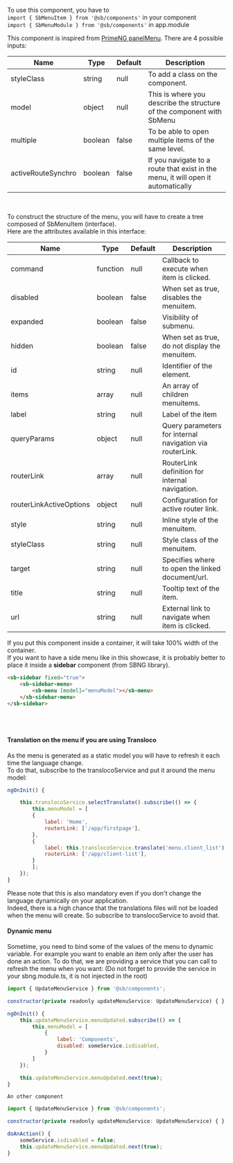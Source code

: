 To use this component, you have to  
`import { SbMenuItem } from '@sb/components'` in your component  
`import { SbMenuModule } from '@sb/components'` in app.module

This component is inspired from [PrimeNG panelMenu](https://www.primefaces.org/primeng/#/panelmenu). 
There are 4 possible inputs:  

| Name                        | Type     | Default | Description                                                                      |
| --------------------------- | -------- | ------- | -------------------------------------------------------------------------------- |
| styleClass                  | string   | null    | To add a class on the component.                                                 |
| model                       | object   | null    | This is where you describe the structure of the component with SbMenu            |
| multiple                    | boolean  | false   | To be able to open multiple items of the same level.                             |
| activeRouteSynchro          | boolean  | false   | If you navigate to a route that exist in the menu, it will open it automatically |

<br> 

To construct the structure of the menu, you will have to create a tree composed of SbMenuItem (interface).  
Here are the attributes available in this interface:

| Name                    | Type     | Default | Description                                              |
| ----------------------- | -------- | ------- | -------------------------------------------------------- |
| command                 | function | null    | Callback to execute when item is clicked.                |
| disabled                | boolean  | false   | When set as true, disables the menuitem.                 |
| expanded                | boolean  | false   | Visibility of submenu.                                   |
| hidden                  | boolean  | false   | When set as true, do not display the menuitem.           |
| id                      | string   | null    | Identifier of the element.                               |
| items                   | array    | null    | An array of children menuitems.                          |
| label                   | string   | null    | Label of the item                                        |
| queryParams             | object   | null    | Query parameters for internal navigation via routerLink. |
| routerLink              | array    | null    | RouterLink definition for internal navigation.           |
| routerLinkActiveOptions | object   | null    | Configuration for active router link.                    |
| style                   | string   | null    | Inline style of the menuitem.                            |
| styleClass              | string   | null    | Style class of the menuitem.                             |
| target                  | string   | null    | Specifies where to open the linked document/url.         |
| title                   | string   | null    | Tooltip text of the item.                                |
| url                     | string   | null    | External link to navigate when item is clicked.          |



If you put this component inside a container, it will take 100% width of the container.  
If you want to have a side menu like in this showcase, it is probably better to place it inside a **sidebar** component (from SBNG library).

```html
<sb-sidebar fixed="true">
    <sb-sidebar-menu>
        <sb-menu [model]="menuModel"></sb-menu>
    </sb-sidebar-menu>
</sb-sidebar>

```

<br>
<br>

#### Translation on the menu if you are using Transloco

As the menu is generated as a static model you will have to refresh it each time the language change.  
To do that, subscribe to the translocoService and put it around the menu model:

```javascript
ngOnInit() {

    this.translocoService.selectTranslate().subscribe(() => {
        this.menuModel = [
        {
            label: 'Home',
            routerLink: ['/app/firstpage'],
        },
        {
            label: this.translocoService.translate('menu.client_list'),
            routerLink: ['/app/client-list'],
        }
        ];
    });
}
```

Please note that this is also mandatory even if you don't change the language dynamically on your application.  
Indeed, there is a high chance that the translations files will not be loaded when the menu will create. So subscribe to translocoService to avoid that.

#### Dynamic menu

Sometime, you need to bind some of the values of the menu to dynamic variable. For example you want to enable an item only after the user has done an action. 
To do that, we are providing a service that you can call to refresh the menu when you want:
(Do not forget to provide the service in your sbng.module.ts, it is not injected in the root)

```javascript
import { UpdateMenuService } from '@sb/components';

constructor(private readonly updateMenuService: UpdateMenuService) { }

ngOnInit() {
    this.updateMenuService.menuUpdated.subscribe(() => {
        this.menuModel = [
            {
                label: 'Components',
                disabled: someService.isdisabled,
            }
        ]
    });

    this.updateMenuService.menuUpdated.next(true);
}
```

`An other component`
```javascript
import { UpdateMenuService } from '@sb/components';

constructor(private readonly updateMenuService: UpdateMenuService) { }

doAnAction() {
    someService.isdisabled = false;
    this.updateMenuService.menuUpdated.next(true);
}
```
